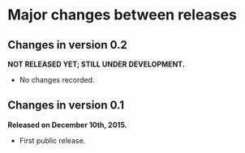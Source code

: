 Major changes between releases
==============================


Changes in version 0.2
----------------------

**NOT RELEASED YET; STILL UNDER DEVELOPMENT.**

* No changes recorded.


Changes in version 0.1
----------------------

**Released on December 10th, 2015.**

* First public release.
